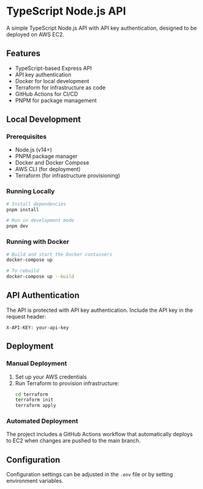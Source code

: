 # TypeScript Node.js API

A simple TypeScript Node.js API with API key authentication, designed to be deployed on AWS EC2.

## Features

- TypeScript-based Express API
- API key authentication
- Docker for local development
- Terraform for infrastructure as code
- GitHub Actions for CI/CD
- PNPM for package management

## Local Development

### Prerequisites

- Node.js (v14+)
- PNPM package manager
- Docker and Docker Compose
- AWS CLI (for deployment)
- Terraform (for infrastructure provisioning)

### Running Locally

```bash
# Install dependencies
pnpm install

# Run in development mode
pnpm dev
```

### Running with Docker

```bash
# Build and start the Docker containers
docker-compose up

# To rebuild
docker-compose up --build
```

## API Authentication

The API is protected with API key authentication. Include the API key in the request header:

```
X-API-KEY: your-api-key
```

## Deployment

### Manual Deployment

1. Set up your AWS credentials
2. Run Terraform to provision infrastructure:
   ```bash
   cd terraform
   terraform init
   terraform apply
   ```

### Automated Deployment

The project includes a GitHub Actions workflow that automatically deploys to EC2 when changes are pushed to the main branch.

## Configuration

Configuration settings can be adjusted in the `.env` file or by setting environment variables. 